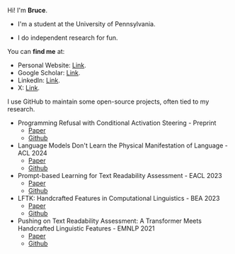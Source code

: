 Hi! I'm **Bruce**.

- I'm a student at the University of Pennsylvania. 

- I do independent research for fun.

You can **find me** at:

- Personal Website: [Link](https://brucewlee.github.io).
- Google Scholar: [Link](https://scholar.google.com/citations?user=a9HZkjMAAAAJ&hl=en).
- LinkedIn: [Link](https://www.linkedin.com/in/bruce-w-lee/).
- X: [Link](https://twitter.com/BruceWLee2).


I use GitHub to maintain some open-source projects, often tied to my research.
- Programming Refusal with Conditional Activation Steering - Preprint
  - [Paper](https://arxiv.org/abs/2409.05907)
  - [Github](https://github.com/IBM/activation-steering)
- Language Models Don't Learn the Physical Manifestation of Language - ACL 2024
  - [Paper](https://arxiv.org/abs/2402.11349)
  - [Github](https://github.com/brucewlee/h-test)
- Prompt-based Learning for Text Readability Assessment - EACL 2023
  - [Paper](https://arxiv.org/abs/2302.13139)
  - [Github](https://github.com/brucewlee/prompt-learning-readability)
- LFTK: Handcrafted Features in Computational Linguistics - BEA 2023
  - [Paper](https://arxiv.org/abs/2305.15878)
  - [Github](https://github.com/brucewlee/lftk)
- Pushing on Text Readability Assessment: A Transformer Meets Handcrafted Linguistic Features - EMNLP 2021
  - [Paper](https://arxiv.org/abs/2109.12258)
  - [Github](https://github.com/brucewlee/lingfeat)

